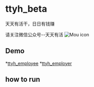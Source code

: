 # ttyh_beta
天天有活干，日日有钱赚

请关注微信公众号--天天有活
![Mou icon](http://www.51duangong.com/images/browse.jpg)

Demo
---
*[ttyh_employee](www.ebuyme.cn:8100)
*[ttyh_employer](www.ebuyme.cn:8101)


how to run
---
